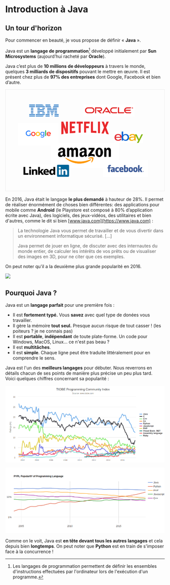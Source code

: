 # Introduction à Java

## Un tour d'horizon

Pour commencer en beauté, je vous propose de définir « **Java** ».

Java est un **langage de programmation**[^1] développé initialement par **Sun Microsystems** \(aujourd’hui racheté par **Oracle**\).

Java c’est plus de **10 millions** **de développeurs** à travers le monde, quelques **3 milliards de dispositifs** pouvant le mettre en œuvre. Il est présent chez plus de **97% des entreprises** dont Google, Facebook et bien d’autre.  

![](assets/intro/companies-using-java.png)

En 2016, Java était le langage **le plus demandé** à hauteur de 28%. Il permet de réaliser énormément de choses bien différentes: des applications pour mobile comme **Android** \(le Playstore est composé à 80% d’application écrite avec Java\), des logiciels, des jeux-vidéos, des utilitaires et bien d'autres, comme le dit si bien [www.java.com](https://www.java.com) :

> La technologie Java vous permet de travailler et de vous divertir dans un environnement informatique sécurisé. \[...\]
>
> Java permet de jouer en ligne, de discuter avec des internautes du monde entier, de calculer les intérêts de vos prêts ou de visualiser des images en 3D, pour ne citer que ces exemples.  

On peut noter qu'il a la deuxième plus grande popularité en 2016.

![](https://static1.squarespace.com/static/51361f2fe4b0f24e710af7ae/t/56b1187d4c2f85efc5598bb1/1454446752995/)

## Pourquoi Java ?

Java est un **langage parfait** pour une première fois :

* Il est **fortement typé.** Vous **savez** avec quel type de donées vous travailler.
* Il gère la mémoire **tout seul.** Presque aucun risque de tout casser ! \(les poiteurs ? je ne connais pas\)
* Il est **portable**, **indépendant** de toute plate-forme. Un code pour Windows, MacOS, Linux... ce n'est pas beau ?
* Il est **multitâches**.
* Il est **simple**. Chaque ligne peut être traduite littéralement pour en comprendre le sens.

Java est l'un des **meilleurs langages** pour débuter. Nous reverrons en détails chacun de ses points de manière plus précise un peu plus tard.  
Voici quelques chiffres concernant sa popularité :  

![](assets/intro/tiobe.png)

![](assets/intro/pypl.png)

Comme on le voit, Java est **en tête devant tous les autres langages** et cela depuis bien **longtemps**. On peut noter que **Python** est en train de s'imposer face à la concurrence !

[^1]: Les langages de programmation permettent de définir les ensembles d'instructions effectuées par l'ordinateur lors de l'exécution d'un programme.
